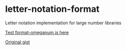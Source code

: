 # letter-notation-format
Letter notation implementation for large number libraries

[Test format-omeganum.js here](https://cloudytheconqueror.github.io/letter-notation-format/)

[Original gist](https://gist.github.com/cloudytheconqueror/10dc9c5698de3a630a01e53bb968a63e)
